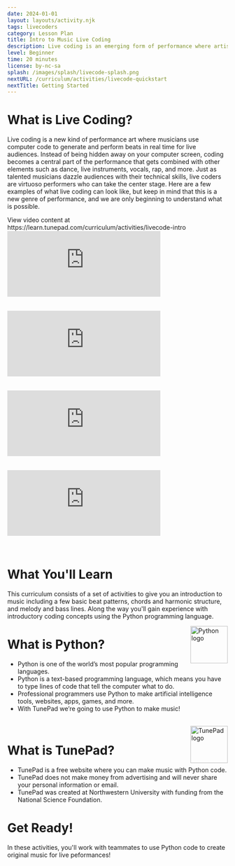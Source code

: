 ```yaml
---
date: 2024-01-01
layout: layouts/activity.njk
tags: livecoders
category: Lesson Plan
title: Intro to Music Live Coding
description: Live coding is an emerging form of performance where artists use computer code to generate music in real time for a live audience.
level: Beginner
time: 20 minutes
license: by-nc-sa
splash: /images/splash/livecode-splash.png
nextURL: /curriculum/activities/livecode-quickstart
nextTitle: Getting Started
---
```

<style>
    .vid { margin: 0 2rem 2rem 0; }
</style>
# What is Live Coding?
Live coding is a new kind of performance art where musicians use computer code to generate and perform beats in real time for
live audiences. Instead of being hidden away on your computer screen, coding becomes a central part of the performance that gets combined with other elements such as dance, live instruments, vocals, rap, and more. Just as talented musicians dazzle audiences with their technical skills, live coders are virtuoso performers who can take the center stage. Here are a few examples of what live coding can look like, but keep in mind that this is a new genre of performance, and we are only beginning to understand what is possible.

<div class="print-only">View video content at https://learn.tunepad.com/curriculum/activities/livecode-intro</div>

<iframe width="350" src="https://www.youtube.com/embed/JiQHclg_648?si=hpSDBN5DYNjxyFDw" title="YouTube video player" class="vid noprint" frameborder="0" allow="accelerometer; autoplay; clipboard-write; encrypted-media; gyroscope; picture-in-picture; web-share" allowfullscreen></iframe>

<iframe width="350" src="https://www.youtube.com/embed/9U_IefZwg78?si=rRnnI07OTCYXeVbz" title="YouTube video player" class="vid noprint" frameborder="0" allow="accelerometer; autoplay; clipboard-write; encrypted-media; gyroscope; picture-in-picture; web-share" referrerpolicy="strict-origin-when-cross-origin" allowfullscreen></iframe>

<iframe width="350" src="https://www.youtube.com/embed/pIDOIghttmE?si=6elQCrx9HCTOhpbx" title="YouTube video player" class="vid noprint" frameborder="0" allow="accelerometer; autoplay; clipboard-write; encrypted-media; gyroscope; picture-in-picture; web-share" referrerpolicy="strict-origin-when-cross-origin" allowfullscreen></iframe>

<iframe width="350" src="https://www.youtube.com/embed/wJZRxe9oKZQ?si=oAVYNMwu-PiRjXXY" title="YouTube video player" class="vid noprint" frameborder="0" allow="accelerometer; autoplay; clipboard-write; encrypted-media; gyroscope; picture-in-picture; web-share" referrerpolicy="strict-origin-when-cross-origin" allowfullscreen></iframe>

# What You'll Learn
This curriculum consists of a set of activities to give you an introduction to music including a few basic beat patterns,
chords and harmonic structure, and melody and bass lines. Along the way you'll gain experience with introductory coding concepts using the Python programming language.

<img src="/images/python-logo.svg" alt="Python logo" style="width: 85px; float: right; position: relative;">

# What is Python?
* Python is one of the world’s most popular programming languages.
* Python is a text-based programming language, which means you have to type lines of code that tell the computer what to do.
* Professional programmers use Python to make artificial intelligence tools, websites, apps, games, and more.
* With TunePad we’re going to use Python to make music!

<br clear=all>
<img src="/images/logo-black.svg" alt="TunePad logo" style="width: 85px; float: right; position: relative;">

# What is TunePad?
* TunePad is a free website where you can make music with Python code.
* TunePad does not make money from advertising and will never share your personal information or email.
* TunePad was created at Northwestern University with funding from the National Science Foundation.

# Get Ready!
In these activities, you'll work with teammates to use Python code to create original music for live peformances!
